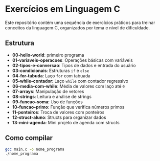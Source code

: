 # Exercícios em Linguagem C

Este repositório contém uma sequência de exercícios práticos para treinar conceitos da linguagem C, organizados por tema e nível de dificuldade.

## Estrutura

- **00-hello-world**: primeiro programa
- **01-variaveis-operacoes**: Operações básicas com variáveis
- **02-tipos-e-conversao**: Tipos de dados e entrada do usuário
- **03-condicionais**: Estruturas `if` e `else`
- **04-for-tabuda**: Laço `for` com tabuada
- **05-while-contador**: Laço `while` com contador regressivo
- **06-media-com-while**: Média de valores com laço até `0`
- **07-arrays**: Manipulação de vetores
- **08-strings**: Leitura e análise de strings
- **09-funcao-soma**: Uso de funções
- **10-funcao-primo**: Função que verifica números primos
- **11-ponteiros**: Troca de valores com ponteiros
- **12-struct-aluno**: Structs para organizar dados
- **13-mini-agenda**: Mini projeto de agenda com structs

## Como compilar

```bash
gcc main.c -o nome_programa
./nome_programa
